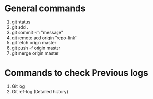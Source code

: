 # General commands
1) git status
2) git add .
3) git commit -m "message"
4) git remote add origin "repo-link"
5) git fetch origin master
7) git push -f origin master
8) git merge origin master
   
# Commands to check Previous logs
1) Git log
2) Git ref-log (Detailed history)
